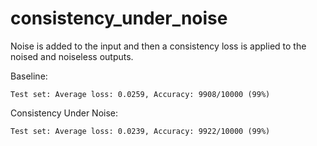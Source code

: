 # consistency_under_noise
Noise is added to the input and then a consistency loss is applied to the noised and noiseless outputs.

Baseline:
```
Test set: Average loss: 0.0259, Accuracy: 9908/10000 (99%)
```
Consistency Under Noise:
```
Test set: Average loss: 0.0239, Accuracy: 9922/10000 (99%)
```
